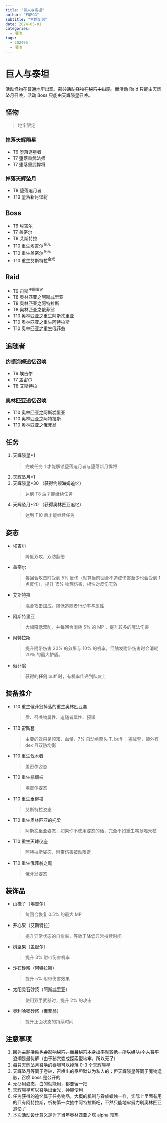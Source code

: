 ```yaml
---
title: "巨人与泰坦"
author: "FQEGG"
subtitle: "主题复刻"
date: 2024-05-01
categories:
  - 活动
tags:
  - 202405
  - 活动
---
```


# 巨人与泰坦

活动怪物在普通地牢出现，~~部分活动怪物在秘穴中出现~~。而活动 Raid 只能由天辉坠月召唤，活动 Boss 只能由天辉陨星召唤。

## 怪物

> 地牢限定

### 掉落天辉陨星

- T6 堕落逐星者 
- T7 堕落重武法师 
- T7 堕落重武悍将 

### 掉落天辉坠月

- T8 堕落追月者 
- T10 堕落新月悍将

## Boss 

- T6 埃吉尔 
- T7 盖密尔 
- T8 艾斯特拉 
- T10 重生埃吉尔<sup>金光</sup>
- T10 重生盖密尔<sup>金光</sup>
- T10 重生艾斯特拉<sup>金光</sup>
 
## Raid
- T9 宙斯<sup>王国限定</sup>
- T8 奥林匹亚之阿斯忒里亚
- T8 奥林匹亚之阿特拉斯 
- T8 奥林匹亚之俄菲翁 
- T10 奥林匹亚之重生阿斯忒里亚 
- T10 奥林匹亚之重生阿特拉斯 
- T10 奥林匹亚之重生俄菲翁 
 
## 追随者 

### 约顿海姆追忆召唤

- T6 埃吉尔 
- T7 盖密尔 
- T8 艾斯特拉

### 奥林匹亚追忆召唤

- T10 奥林匹亚之阿斯忒里亚 
- T10 奥林匹亚之阿特拉斯
- T10 奥林匹亚之俄菲翁 
 
## 任务 
1. 天辉陨星*1
    > 完成任务 1 才能解锁堕落追月者与堕落新月悍将
2. 天辉坠月*1 
3. 天辉陨星*30 （获得约顿海姆追忆）
    > 达到 T8 后才能继续任务
4. 天辉坠月*20 （获得奥林匹亚追忆）
    > 达到 T10 后才能继续任务   

## 姿态 

- 埃吉尔
  > 降低双攻，双防翻倍
- 盖密尔
  > 每回合攻击时受到 5% 反伤（就算当前回合不造成伤害至少也会受到 1 点反伤），提升 15% 物理伤害，根性对反伤无效
- 艾斯特拉
  > 混合攻击加成，降低追随者行动率与属性
- 阿斯特里亚
  > 大幅降低双防，并每回合消耗 5% 的 MP ，提升较多的魔法伤害
- 阿特拉斯
  > 提升附带伤害 20% 的效果与 10% 的机率，但触发附带伤害时会消耗 20％ 的最大护盾。
- 俄菲翁
  > 获得的**任何** buff 时，有机率传递到队友上

## 装备推介 

- T10 重生俄菲翁掉落的重生奥林匹亚套
  > 盾、召唤物属性、追随者属性、预知
- T10 宙斯套 
  > 主要的效果是预知，血量，7% 自动单箭头 T. buff ；盗贼套，额外有 dex 且双防均衡
- T10 重生伐木者 
  > 盖密尔姿态
- T10 重生棕榈枝
  > 埃吉尔姿态
- T10 重生垂柳枝
  > 艾斯特拉姿态 
- T10 重生奥林匹亚的托梁
  > 阿斯忒里亚姿态，如果你不使用姿态的话，完全不如重生喀章嘎天杖 
- T10 重生天球仪座
  > 阿特拉斯姿态，附带伤害被动限定
- T10 重生俄菲翁之麾
  > 俄菲翁姿态

## 装饰品

- 山橡子（埃吉尔）
  > 每回合恢复 0.5% 的最大 MP
- 开心果（艾斯特拉）
  > 提升异常状态的自愈率，等效于降低异常持续时间
- 树坚果（盖密尔）
  > 提升 3% 附带伤害机率
- 沙石砂浆（阿特拉斯）
  > 提升 5% 附带伤害效果
- 太阳灵石砂浆（阿斯忒里亚）
  > 使用双手武器时，提升 2% 的攻击
- 奥利哈钢砂浆（俄菲翁）
  > 提升正面状态的持续时间

## 注意事项 
1. ~~因为主题活动也会影响秘穴，而且秘穴本身出率就较低，所以组队/个人普牢浪潮是最优解~~（由于秘穴变成探索型地牢，所以无了） 
2. 每只天辉坠月召唤的泰坦可以掉落 0-3 个天辉陨星 
3. 天辉坠月等同于卷轴，召唤出的泰坦默认为私人的；但天辉陨星等同于魔物遗骸，召唤 boss 是公开的 
4. 无尽用姿态，白的就能用，都要留一把
5. 天辉陨星可以召唤出金光，神赐便利 
6. 任务获得的追忆属于任务物品，大概的机制与眷族蜡烛一样，实际上里面有用的只有阿特拉斯，祈祷第一次抽中阿特拉斯吧，不然只能地牢努力刷奥林匹亚追忆了
8. 本次活动设计意义是为了当年奥林匹亚之塔 alpha 预热
